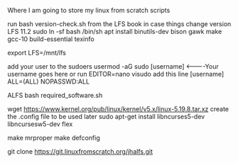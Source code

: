 Where I am going to store my linux from scratch scripts

run bash version-check.sh from the LFS book in case things change
version LFS 11.2 
sudo ln -sf bash /bin/sh
apt install binutils-dev bison gawk make gcc-10 build-essential texinfo

export LFS=/mnt/lfs

add your user to the sudoers
usermod -aG sudo [username] <----Your username goes here
or run
EDITOR=nano visudo
add this line
[username]  ALL=(ALL) NOPASSWD:ALL

ALFS
bash required_software.sh

wget https://www.kernel.org/pub/linux/kernel/v5.x/linux-5.19.8.tar.xz
create the .config file to be used later
sudo apt-get install libncurses5-dev libncursesw5-dev flex

make mrproper
make defconfig

git clone https://git.linuxfromscratch.org/jhalfs.git
